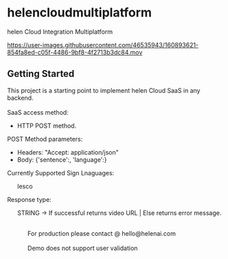 # helencloudmultiplatform

helen Cloud Integration Multiplatform


https://user-images.githubusercontent.com/46535943/160893621-854fa8ed-c05f-4486-9bf8-4f2713b3dc84.mov


## Getting Started

This project is a starting point to implement helen Cloud SaaS in any backend.<br />
<br />
SaaS access method:<br />
<ul>
<li>HTTP POST method. </li>
</ul>
POST Method parameters:<br />
<ul>
<li>Headers: "Accept: application/json" </li>
<li>Body: {'sentence':<TEXT2CONVERT>, 'language':<SIGNLANGUAGE>} </li>
</ul>
Currently Supported Sign Lnaguages:<br />
<ul>
<il>lesco</il>
</ul>
Response type:<br />
<ul>
<il> STRING -> If successful returns video URL | Else returns error message. </il>
<ul/>
<br />
For production please contact @ hello@helenai.com<br />
<br />
Demo does not support user validation<br />
<br />
